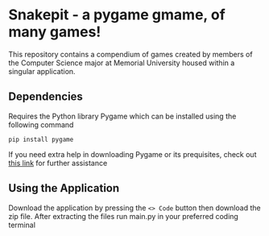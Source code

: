 # Snakepit - a pygame gmame, of many games!

This repository contains a compendium of games created by members of the Computer Science major at Memorial University housed within a singular application.

## Dependencies
Requires the Python library Pygame which can be installed using the following command

``pip install pygame``

If you need extra help in downloading Pygame or its prequisites, check out [this link](https://github.com/murphyrobbit18/pygame) for further assistance

## Using the Application
Download the application by pressing the `<> Code` button then download the zip file. After extracting the files run main.py in your preferred coding terminal 
